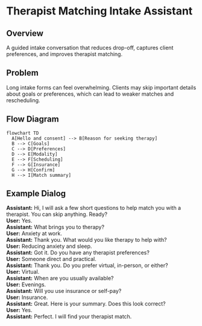 # Therapist Matching Intake Assistant

## Overview
A guided intake conversation that reduces drop-off, captures client preferences, and improves therapist matching.

## Problem
Long intake forms can feel overwhelming. Clients may skip important details about goals or preferences, which can lead to weaker matches and rescheduling.

## Flow Diagram
```mermaid
flowchart TD
  A[Hello and consent] --> B[Reason for seeking therapy]
  B --> C[Goals]
  C --> D[Preferences]
  D --> E[Modality]
  E --> F[Scheduling]
  F --> G[Insurance]
  G --> H[Confirm]
  H --> I[Match summary]
```

## Example Dialog
**Assistant:** Hi, I will ask a few short questions to help match you with a therapist. You can skip anything. Ready?  
**User:** Yes.  
**Assistant:** What brings you to therapy?  
**User:** Anxiety at work.  
**Assistant:** Thank you. What would you like therapy to help with?  
**User:** Reducing anxiety and sleep.  
**Assistant:** Got it. Do you have any therapist preferences?  
**User:** Someone direct and practical.  
**Assistant:** Thank you. Do you prefer virtual, in-person, or either?  
**User:** Virtual.  
**Assistant:** When are you usually available?  
**User:** Evenings.  
**Assistant:** Will you use insurance or self-pay?  
**User:** Insurance.  
**Assistant:** Great. Here is your summary. Does this look correct?  
**User:** Yes.  
**Assistant:** Perfect. I will find your therapist match.
